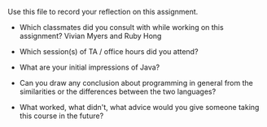 Use this file to record your reflection on this assignment.

- Which classmates did you consult with while working on this assignment?
    Vivian Myers and Ruby Hong

- Which session(s) of TA / office hours did you attend?

- What are your initial impressions of Java? 

- Can you draw any conclusion about programming in general from the similarities or the differences between the two languages?

- What worked, what didn't, what advice would you give someone taking this course in the future?
